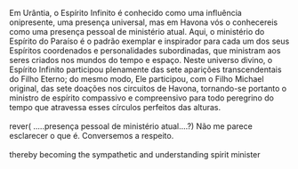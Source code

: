 ﻿Em Urântia, o Espírito Infinito é conhecido como uma influência onipresente, uma presença universal, mas em Havona vós o conhecereis como uma presença pessoal de ministério atual. Aqui, o ministério do Espírito do Paraíso é o padrão exemplar e inspirador para cada um dos seus Espíritos coordenados e personalidades subordinadas, que ministram aos seres criados nos mundos do tempo e espaço. Neste universo divino, o Espírito Infinito participou plenamente das sete aparições transcendentais do Filho Eterno; do mesmo modo, Ele participou, com o Filho Michael original, das sete doações nos circuitos de Havona, tornando-se portanto o ministro de espírito compassivo e compreensivo para todo peregrino do tempo que atravessa esses círculos perfeitos das alturas.<BR><BR>rever( .....presença pessoal de ministério atual....?) Não me parece esclarecer o que é. Conversemos a respeito.<BR><BR>thereby becoming the sympathetic and understanding spirit minister